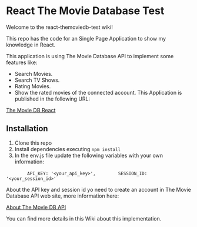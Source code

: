 # React The Movie Database Test
Welcome to the react-themoviedb-test wiki!

This repo has the code for an Single Page Application to show my knowledge in React.

This application is using The Movie Database API to implement some features like:
* Search Movies.
* Search TV Shows.
* Rating Movies.
* Show the rated movies of the connected account.
This Application is published in the following URL:

[The Movie DB React](https://maximo-calero.github.io/react-themoviedb-test)

## Installation
1. Clone this repo
2. Install dependencies executing `npm install`
3. In the env.js file update the following variables with your own information:

`        API_KEY: '<your_api_key>',`
`        SESSION_ID: '<your_session_id>'`

About the API key and session id yo need to create an account in The Movie Database API web site, more information here:

[About The Movie DB API](https://github.com/maximo-calero/react-themoviedb-test/wiki/About-The-Movie-Database-API)

You can find more details in this Wiki about this implementation.

